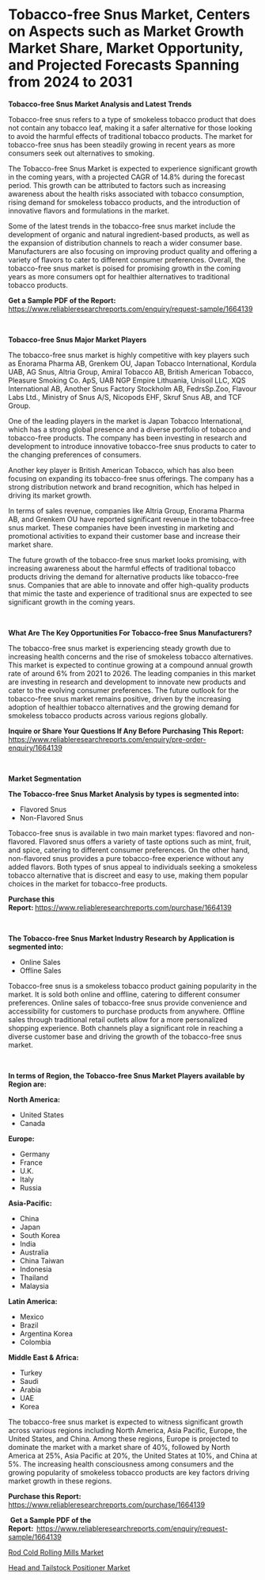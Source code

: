 <p><h1>Tobacco-free Snus Market, Centers on Aspects such as Market Growth Market Share, Market Opportunity, and Projected Forecasts Spanning from 2024 to 2031</h1></p><p><strong>Tobacco-free Snus Market Analysis and Latest Trends</strong></p>
<p><p>Tobacco-free snus refers to a type of smokeless tobacco product that does not contain any tobacco leaf, making it a safer alternative for those looking to avoid the harmful effects of traditional tobacco products. The market for tobacco-free snus has been steadily growing in recent years as more consumers seek out alternatives to smoking. </p><p>The Tobacco-free Snus Market is expected to experience significant growth in the coming years, with a projected CAGR of 14.8% during the forecast period. This growth can be attributed to factors such as increasing awareness about the health risks associated with tobacco consumption, rising demand for smokeless tobacco products, and the introduction of innovative flavors and formulations in the market.</p><p>Some of the latest trends in the tobacco-free snus market include the development of organic and natural ingredient-based products, as well as the expansion of distribution channels to reach a wider consumer base. Manufacturers are also focusing on improving product quality and offering a variety of flavors to cater to different consumer preferences. Overall, the tobacco-free snus market is poised for promising growth in the coming years as more consumers opt for healthier alternatives to traditional tobacco products.</p></p>
<p><strong>Get a Sample PDF of the Report:&nbsp;</strong> <a href="https://www.reliableresearchreports.com/enquiry/request-sample/1664139">https://www.reliableresearchreports.com/enquiry/request-sample/1664139</a></p>
<p>&nbsp;</p>
<p><strong>Tobacco-free Snus Major Market Players</strong></p>
<p><p>The tobacco-free snus market is highly competitive with key players such as Enorama Pharma AB, Grenkem OU, Japan Tobacco International, Kordula UAB, AG Snus, Altria Group, Amiral Tobacco AB, British American Tobacco, Pleasure Smoking Co. ApS, UAB NGP Empire Lithuania, Unisoil LLC, XQS International AB, Another Snus Factory Stockholm AB, FedrsSp.Zoo, Flavour Labs Ltd., Ministry of Snus A/S, Nicopods EHF, Skruf Snus AB, and TCF Group.</p><p>One of the leading players in the market is Japan Tobacco International, which has a strong global presence and a diverse portfolio of tobacco and tobacco-free products. The company has been investing in research and development to introduce innovative tobacco-free snus products to cater to the changing preferences of consumers.</p><p>Another key player is British American Tobacco, which has also been focusing on expanding its tobacco-free snus offerings. The company has a strong distribution network and brand recognition, which has helped in driving its market growth.</p><p>In terms of sales revenue, companies like Altria Group, Enorama Pharma AB, and Grenkem OU have reported significant revenue in the tobacco-free snus market. These companies have been investing in marketing and promotional activities to expand their customer base and increase their market share.</p><p>The future growth of the tobacco-free snus market looks promising, with increasing awareness about the harmful effects of traditional tobacco products driving the demand for alternative products like tobacco-free snus. Companies that are able to innovate and offer high-quality products that mimic the taste and experience of traditional snus are expected to see significant growth in the coming years.</p></p>
<p>&nbsp;</p>
<p><strong>What Are The Key Opportunities For Tobacco-free Snus Manufacturers?</strong></p>
<p><p>The tobacco-free snus market is experiencing steady growth due to increasing health concerns and the rise of smokeless tobacco alternatives. This market is expected to continue growing at a compound annual growth rate of around 6% from 2021 to 2026. The leading companies in this market are investing in research and development to innovate new products and cater to the evolving consumer preferences. The future outlook for the tobacco-free snus market remains positive, driven by the increasing adoption of healthier tobacco alternatives and the growing demand for smokeless tobacco products across various regions globally.</p></p>
<p><strong>Inquire or Share Your Questions If Any Before Purchasing This Report:</strong> <a href="https://www.reliableresearchreports.com/enquiry/pre-order-enquiry/1664139">https://www.reliableresearchreports.com/enquiry/pre-order-enquiry/1664139</a></p>
<p>&nbsp;</p>
<p><strong>Market Segmentation</strong></p>
<p><strong>The Tobacco-free Snus Market Analysis by types is segmented into:</strong></p>
<p><ul><li>Flavored Snus</li><li>Non-Flavored Snus</li></ul></p>
<p><p>Tobacco-free snus is available in two main market types: flavored and non-flavored. Flavored snus offers a variety of taste options such as mint, fruit, and spice, catering to different consumer preferences. On the other hand, non-flavored snus provides a pure tobacco-free experience without any added flavors. Both types of snus appeal to individuals seeking a smokeless tobacco alternative that is discreet and easy to use, making them popular choices in the market for tobacco-free products.</p></p>
<p><strong>Purchase this Report:&nbsp;</strong><a href="https://www.reliableresearchreports.com/purchase/1664139">https://www.reliableresearchreports.com/purchase/1664139</a></p>
<p>&nbsp;</p>
<p><strong>The Tobacco-free Snus Market Industry Research by Application is segmented into:</strong></p>
<p><ul><li>Online Sales</li><li>Offline Sales</li></ul></p>
<p><p>Tobacco-free snus is a smokeless tobacco product gaining popularity in the market. It is sold both online and offline, catering to different consumer preferences. Online sales of tobacco-free snus provide convenience and accessibility for customers to purchase products from anywhere. Offline sales through traditional retail outlets allow for a more personalized shopping experience. Both channels play a significant role in reaching a diverse customer base and driving the growth of the tobacco-free snus market.</p></p>
<p>&nbsp;</p>
<p><strong>In terms of Region, the Tobacco-free Snus Market Players available by Region are:</strong></p>
<p>
    <p> <strong> North America: </strong>
        <ul>
            <li>United States</li>
            <li>Canada</li>
        </ul>
        </p> 
    <p> <strong> Europe: </strong>
        <ul>
            <li>Germany</li>
            <li>France</li>
            <li>U.K.</li>
            <li>Italy</li>
            <li>Russia</li>
        </ul>
        </p> 
    <p> <strong> Asia-Pacific: </strong>
        <ul>
            <li>China</li>
            <li>Japan</li>
            <li>South Korea</li>
            <li>India</li>
            <li>Australia</li>
            <li>China Taiwan</li>
            <li>Indonesia</li>
            <li>Thailand</li>
            <li>Malaysia</li>
        </ul>
        </p> 
    <p> <strong> Latin America: </strong>
        <ul>
            <li>Mexico</li>
            <li>Brazil</li>
            <li>Argentina Korea</li>
            <li>Colombia</li>
        </ul>
        </p> 
    <p> <strong> Middle East & Africa: </strong>
        <ul>
            <li>Turkey</li>
            <li>Saudi</li>
            <li>Arabia</li>
            <li>UAE</li>
            <li>Korea</li>
        </ul>
    </p>
    </p>
<p><p>The tobacco-free snus market is expected to witness significant growth across various regions including North America, Asia Pacific, Europe, the United States, and China. Among these regions, Europe is projected to dominate the market with a market share of 40%, followed by North America at 25%, Asia Pacific at 20%, the United States at 10%, and China at 5%. The increasing health consciousness among consumers and the growing popularity of smokeless tobacco products are key factors driving market growth in these regions.</p></p>
<p><strong>Purchase this Report: </strong><a href="https://www.reliableresearchreports.com/purchase/1664139">https://www.reliableresearchreports.com/purchase/1664139</a></p>
<p>&nbsp;<strong>Get a Sample PDF of the Report:&nbsp;&nbsp;</strong><a href="https://www.reliableresearchreports.com/enquiry/request-sample/1664139">https://www.reliableresearchreports.com/enquiry/request-sample/1664139</a></p>
<p><strong></strong></p>
<p><p><a href="https://github.com/mahnoor2003/Market-Research-Report-List-3/blob/main/rod-cold-rolling-mills-market.md">Rod Cold Rolling Mills Market</a></p><p><a href="https://github.com/BryceTownsendr/Market-Research-Report-List-3/blob/main/head-and-tailstock-positioner-market.md">Head and Tailstock Positioner Market</a></p></p>
